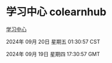 # 学习中心 colearnhub
[学习中心](http://219.139.197.203:56308/colearnhub/)

2024年 09月 20日 星期五 01:30:57 CST

2024年 09月 19日 星期四 17:30:57 GMT
